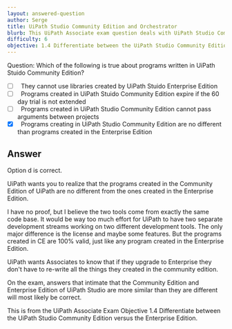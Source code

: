 ```yaml
---
layout: answered-question
author: Serge
title: UiPath Studio Community Edition and Orchestrator
blurb: This UiPath Associate exam question deals with UiPath Studio Community Edition and the Orchestrator
difficulty: 6
objective: 1.4 Differentiate between the UiPath Studio Community Edition versus the Enterprise Edition
---
```


Question: Which of the following is true about programs written in UiPath Stuido Community Edition?

- [ ] &nbsp;  They cannot use libraries created by UiPath Stuido Enterprise Edition 
- [ ] &nbsp;  Programs created in UiPath Stuido Community Edition expire if the 60 day trial is not extended
- [ ] &nbsp;  Programs created in UiPath Studio Community Edition cannot pass arguments between projects
- [x] &nbsp;  Programs creating in UiPath Studio Community Edition are no different than programs created in the Enterprise Edition

## Answer

Option d is correct.

UiPath wants you to realize that the programs created in the Community Edition of UiPath are no different from the ones created in the Enterprise Edition.

I have no proof, but I believe the two tools come from exactly the same code base. It would be way too much effort for UiPath to have two separate development streams working on two different development tools. The only major difference is the license and maybe some features. But the programs created in CE are 100% valid, just like any program created in the Enterprise Edition.

UiPath wants Associates to know that if they upgrade to Enterprise they don't have to re-write all the things they created in the community edition. 

On the exam, answers that intimate that the Community Edition and Enterprise Edition of UiPath Studio are more similar than they are different will most likely be correct.

This is from the UiPath Associate Exam Objective 1.4 Differentiate between the UiPath Studio Community Edition versus the Enterprise Edition.




